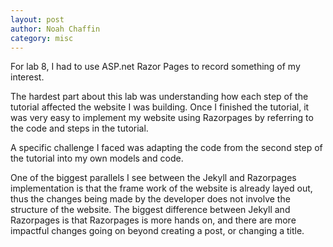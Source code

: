 ```yaml
---
layout: post
author: Noah Chaffin 
category: misc
--- 
```


For lab 8, I had to use ASP.net Razor Pages to record something of my interest. 

The hardest part about this lab was understanding how each step of the tutorial affected the website I was building. Once I finished the tutorial, it was very easy to implement my website using Razorpages by referring to the code and steps in the tutorial. 

A specific challenge I faced was adapting the code from the second step of the tutorial into my own models and code.  

One of the biggest parallels I see between the Jekyll and Razorpages implementation is that the frame work of the website is already layed out, thus the changes being made by the developer does not involve the structure of the website. The biggest difference between Jekyll and Razorpages is that Razorpages is more hands on, and there are more impactful changes going on beyond creating a post, or changing a title.  